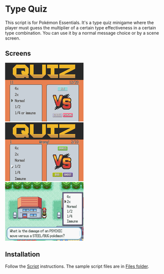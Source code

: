 # Type Quiz
This script is for Pokémon Essentials. It's a type quiz minigame where the player must guess the multiplier of a certain type effectiveness in a certain type combination. You can use it by a normal message choice or by a scene screen.

## Screens
![](Screens/screen.png)
![](Screens/screen2.png)
![](Screens/screen3.png)

## Installation
Follow the [Script](/Script.rb) instructions. The sample script files are in [Files folder](/Files).